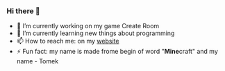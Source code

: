 ### Hi there 👋

- 🔭 I’m currently working on my game Create Room
- 🌱 I’m currently learning new things about programming
- 📫 How to reach me: on my [website](https://tomeklukomski.pl/kontakt)
- ⚡ Fun fact: my name is made frome begin of word "**Mine**craft" and my name - Tomek
